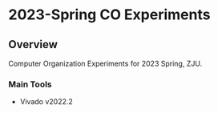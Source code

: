 # 2023-Spring CO Experiments



## Overview

Computer Organization Experiments for 2023 Spring, ZJU.



### Main Tools

- Vivado v2022.2